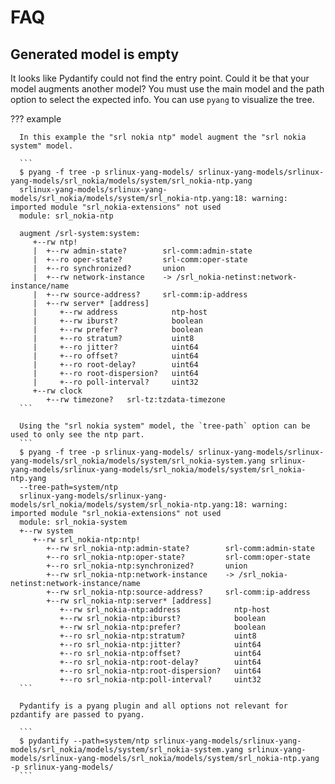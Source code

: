 # FAQ

## Generated model is empty

It looks like Pydantify could not find the entry point. Could it be that your model augments another model? You must use the main model and the path option to select the expected info. You can use `pyang` to visualize the tree.

??? example

      In this example the "srl nokia ntp" model augment the "srl nokia system" model.

      ```
      $ pyang -f tree -p srlinux-yang-models/ srlinux-yang-models/srlinux-yang-models/srl_nokia/models/system/srl_nokia-ntp.yang
      srlinux-yang-models/srlinux-yang-models/srl_nokia/models/system/srl_nokia-ntp.yang:18: warning: imported module "srl_nokia-extensions" not used
      module: srl_nokia-ntp

      augment /srl-system:system:
         +--rw ntp!
         |  +--rw admin-state?        srl-comm:admin-state
         |  +--ro oper-state?         srl-comm:oper-state
         |  +--ro synchronized?       union
         |  +--rw network-instance    -> /srl_nokia-netinst:network-instance/name
         |  +--rw source-address?     srl-comm:ip-address
         |  +--rw server* [address]
         |     +--rw address            ntp-host
         |     +--rw iburst?            boolean
         |     +--rw prefer?            boolean
         |     +--ro stratum?           uint8
         |     +--ro jitter?            uint64
         |     +--ro offset?            uint64
         |     +--ro root-delay?        uint64
         |     +--ro root-dispersion?   uint64
         |     +--ro poll-interval?     uint32
         +--rw clock
            +--rw timezone?   srl-tz:tzdata-timezone
      ```

      Using the "srl nokia system" model, the `tree-path` option can be used to only see the ntp part.
      ```
      $ pyang -f tree -p srlinux-yang-models/ srlinux-yang-models/srlinux-yang-models/srl_nokia/models/system/srl_nokia-system.yang srlinux-yang-models/srlinux-yang-models/srl_nokia/models/system/srl_nokia-ntp.yang
      --tree-path=system/ntp
      srlinux-yang-models/srlinux-yang-models/srl_nokia/models/system/srl_nokia-ntp.yang:18: warning: imported module "srl_nokia-extensions" not used
      module: srl_nokia-system
      +--rw system
         +--rw srl_nokia-ntp:ntp!
            +--rw srl_nokia-ntp:admin-state?        srl-comm:admin-state
            +--ro srl_nokia-ntp:oper-state?         srl-comm:oper-state
            +--ro srl_nokia-ntp:synchronized?       union
            +--rw srl_nokia-ntp:network-instance    -> /srl_nokia-netinst:network-instance/name
            +--rw srl_nokia-ntp:source-address?     srl-comm:ip-address
            +--rw srl_nokia-ntp:server* [address]
               +--rw srl_nokia-ntp:address            ntp-host
               +--rw srl_nokia-ntp:iburst?            boolean
               +--rw srl_nokia-ntp:prefer?            boolean
               +--ro srl_nokia-ntp:stratum?           uint8
               +--ro srl_nokia-ntp:jitter?            uint64
               +--ro srl_nokia-ntp:offset?            uint64
               +--ro srl_nokia-ntp:root-delay?        uint64
               +--ro srl_nokia-ntp:root-dispersion?   uint64
               +--ro srl_nokia-ntp:poll-interval?     uint32
      ```

      Pydantify is a pyang plugin and all options not relevant for pzdantify are passed to pyang.

      ```
      $ pydantify --path=system/ntp srlinux-yang-models/srlinux-yang-models/srl_nokia/models/system/srl_nokia-system.yang srlinux-yang-models/srlinux-yang-models/srl_nokia/models/system/srl_nokia-ntp.yang -p srlinux-yang-models/
      ```
